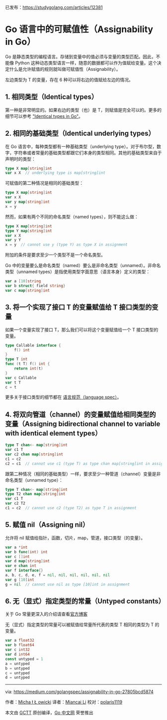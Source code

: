 已发布：https://studygolang.com/articles/12381

# Go 语言中的可赋值性（Assignability in Go）

Go 是静态类型的编程语言。存储到变量中的值必须与变量的类型匹配。因此，不能像 Python 这种动态类型语言一样，随意的数据都可以作为值赋给变量。这个决定什么是允许赋值的规则就叫做可赋值性（Assignability）。

左边类型为 T 的变量，存在 6 种可以将右边的值赋给左边的情况。

## 1. 相同类型（Identical types）

第一种是非常明显的。如果右边的类型（也）是 T，则赋值是完全可以的。更多的细节可以参考 ["Identical types in Go"](https://medium.com/golangspec/assignability-in-go-27805bcd5874)。

## 2. 相同的基础类型（Identical underlying types）

在 Go 语言中，每种类型都有一种基础类型（underlying type）。对于布尔型，数字，字符串或者常量的基础类型都跟它们本身的类型相同。其他的基础类型来自于声明时的类型：

```go
type X map[string]int
var x X  // underlying type is map[string]int
```

可赋值的第二种情况是相同的基础类型：

```go
type X map[string]int
var x X
var y map[string]int
x = y
```

然而，如果有两个不同的命名类型（named types），则不能这么做：

```go
type X map[string]int
type Y map[string]int
var x X
var y Y
x = y  // cannot use y (type Y) as type X in assignment
```

附加的条件是要求至少一个类型不是一个命名类型。

Go 中的变量要么是命名类型（named）要么是非命名类型（unnamed）。非命名类型（unnamed types）是指使用类型字面意思（语言本身）定义的类型：

```go
var a [10]string
var b struct{ field string}
var c map[string]int
```

## 3. 将一个实现了接口 T 的变量赋值给 T 接口类型的变量

如果一个变量实现了接口 T，那么我们可以将这个变量赋值给一个 T 接口类型的变量。

```go
type Callable interface {
	f() int
}
type T int
func (t T) f() int {
	return int(t)
}
var c Callable
var t T
c = t
```

更多关于接口类型的细节都在 [语言规范（language spec）](https://golang.org/ref/spec#Interface_types)。

## 4. 将双向管道（channel）的变量赋值给相同类型的变量（Assigning bidirectional channel to variable with identical element types）

```go
type T chan<- map[string]int
var c1 T
var c2 chan map[string]int
c1 = c2
c2 = c1  // cannot use c1 (type T) as type chan map[string]int in assignment
```

跟第二种情况（相同的基础类型）一样，要求至少一种管道（channel）变量是非命名类型（unnamed type）：

```go
type T chan<- map[string]int
type T2 chan map[string]int
var c1 T
var c2 T2
c1 = c2  // cannot use c2 (type T2) as type T in assignment
```

## 5. 赋值 nil（Assigning nil）

允许将 nil 赋值给指针，函数，切片，map，管道，接口类型（的变量）。

```go
var a *int
var b func(int) int
var c []int
var d map[string]int
var e chan int
var f interface{}
a, b, c, d, e, f = nil, nil, nil, nil, nil, nil
var g [10]int
g = nil  // cannot use nil as type [10]int in assignment
```

## 6. 无（显式）指定类型的常量（Untyped constants）

关于 Go 常量更深入的介绍请查看[官方博客](https://blog.golang.org/constants)

无（显式）指定类型的常量可以被赋值给常量所代表的类型 T 相同的类型为 T 的变量。

```go
var a float32
var b float64
var c int32
var d int64
const untyped = 1
a = untyped
b = untyped
c = untyped
d = untyped
```

---

via: https://medium.com/golangspec/assignability-in-go-27805bcd5874

作者：[Micha ł Ł owicki](https://twitter.com/mlowicki)
译者：[Miancai Li](https://github.com/gogeof)
校对：[polaris1119](https://github.com/polaris1119)

本文由 [GCTT](https://github.com/studygolang/GCTT) 原创编译，[Go 中文网](https://studygolang.com/) 荣誉推出

